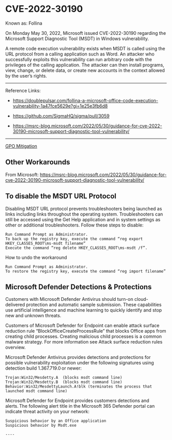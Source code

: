 # CVE-2022-30190 

Known as: Follina

On Monday May 30, 2022, Microsoft issued CVE-2022-30190 regarding the Microsoft Support Diagnostic Tool (MSDT) in Windows vulnerability.

A remote code execution vulnerability exists when MSDT is called using the URL protocol from a calling application such as Word. An attacker who successfully exploits this vulnerability can run arbitrary code with the privileges of the calling application. The attacker can then install programs, view, change, or delete data, or create new accounts in the context allowed by the user’s rights.

----

Reference Links:

* https://doublepulsar.com/follina-a-microsoft-office-code-execution-vulnerability-1a47fce5629e?gi=1e25e3fb6d8

* https://github.com/SigmaHQ/sigma/pull/3059

* https://msrc-blog.microsoft.com/2022/05/30/guidance-for-cve-2022-30190-microsoft-support-diagnostic-tool-vulnerability/

----

[GPO Mitigation](follina-GPO-mitigation.md)


## Other Workarounds

From Microsoft:
https://msrc-blog.microsoft.com/2022/05/30/guidance-for-cve-2022-30190-microsoft-support-diagnostic-tool-vulnerability/

## To disable the MSDT URL Protocol

Disabling MSDT URL protocol prevents troubleshooters being launched as links including links throughout the operating system. Troubleshooters can still be accessed using the Get Help application and in system settings as other or additional troubleshooters. Follow these steps to disable:

    Run Command Prompt as Administrator.
    To back up the registry key, execute the command “reg export HKEY_CLASSES_ROOT\ms-msdt filename“
    Execute the command “reg delete HKEY_CLASSES_ROOT\ms-msdt /f”.

How to undo the workaround

    Run Command Prompt as Administrator.
    To restore the registry key, execute the command “reg import filename” 

## Microsoft Defender Detections & Protections

Customers with Microsoft Defender Antivirus should turn-on cloud-delivered protection and automatic sample submission. These capabilities use artificial intelligence and machine learning to quickly identify and stop new and unknown threats.

Customers of Microsoft Defender for Endpoint can enable attack surface reduction rule “BlockOfficeCreateProcessRule” that blocks Office apps from creating child processes. Creating malicious child processes is a common malware strategy. For more information see Attack surface reduction rules overview.

Microsoft Defender Antivirus provides detections and protections for possible vulnerability exploitation under the following signatures using detection build 1.367.719.0 or newer:

    Trojan:Win32/Mesdetty.A  (blocks msdt command line)
    Trojan:Win32/Mesdetty.B  (blocks msdt command line)
    Behavior:Win32/MesdettyLaunch.A!blk (terminates the process that launched msdt command line)

Microsoft Defender for Endpoint provides customers detections and alerts. The following alert title in the Microsoft 365 Defender portal can indicate threat activity on your network:

    Suspicious behavior by an Office application
    Suspicious behavior by Msdt.exe
    
    ----
    

